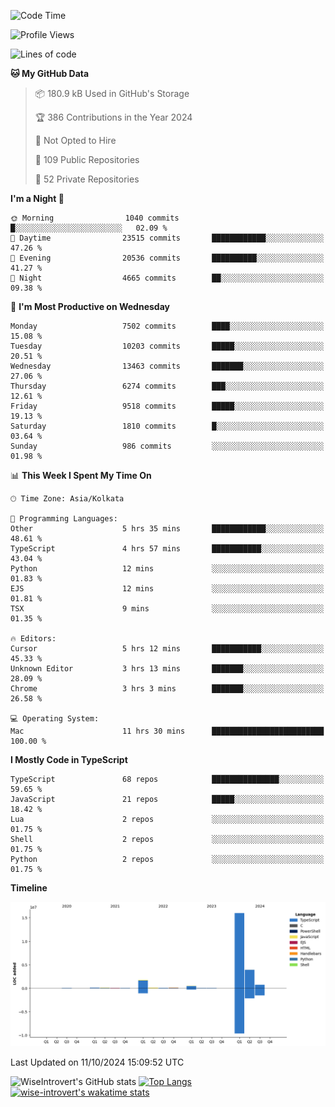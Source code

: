 <!--START_SECTION:waka-->
![Code Time](http://img.shields.io/badge/Code%20Time-1%2C656%20hrs%2038%20mins-blue)

![Profile Views](http://img.shields.io/badge/Profile%20Views-4-blue)

![Lines of code](https://img.shields.io/badge/From%20Hello%20World%20I%27ve%20Written-23.6%20million%20lines%20of%20code-blue)

**🐱 My GitHub Data** 

> 📦 180.9 kB Used in GitHub's Storage 
 > 
> 🏆 386 Contributions in the Year 2024
 > 
> 🚫 Not Opted to Hire
 > 
> 📜 109 Public Repositories 
 > 
> 🔑 52 Private Repositories 
 > 
**I'm a Night 🦉** 

```text
🌞 Morning                1040 commits        █░░░░░░░░░░░░░░░░░░░░░░░░   02.09 % 
🌆 Daytime                23515 commits       ████████████░░░░░░░░░░░░░   47.26 % 
🌃 Evening                20536 commits       ██████████░░░░░░░░░░░░░░░   41.27 % 
🌙 Night                  4665 commits        ██░░░░░░░░░░░░░░░░░░░░░░░   09.38 % 
```
📅 **I'm Most Productive on Wednesday** 

```text
Monday                   7502 commits        ████░░░░░░░░░░░░░░░░░░░░░   15.08 % 
Tuesday                  10203 commits       █████░░░░░░░░░░░░░░░░░░░░   20.51 % 
Wednesday                13463 commits       ███████░░░░░░░░░░░░░░░░░░   27.06 % 
Thursday                 6274 commits        ███░░░░░░░░░░░░░░░░░░░░░░   12.61 % 
Friday                   9518 commits        █████░░░░░░░░░░░░░░░░░░░░   19.13 % 
Saturday                 1810 commits        █░░░░░░░░░░░░░░░░░░░░░░░░   03.64 % 
Sunday                   986 commits         ░░░░░░░░░░░░░░░░░░░░░░░░░   01.98 % 
```


📊 **This Week I Spent My Time On** 

```text
🕑︎ Time Zone: Asia/Kolkata

💬 Programming Languages: 
Other                    5 hrs 35 mins       ████████████░░░░░░░░░░░░░   48.61 % 
TypeScript               4 hrs 57 mins       ███████████░░░░░░░░░░░░░░   43.04 % 
Python                   12 mins             ░░░░░░░░░░░░░░░░░░░░░░░░░   01.83 % 
EJS                      12 mins             ░░░░░░░░░░░░░░░░░░░░░░░░░   01.81 % 
TSX                      9 mins              ░░░░░░░░░░░░░░░░░░░░░░░░░   01.35 % 

🔥 Editors: 
Cursor                   5 hrs 12 mins       ███████████░░░░░░░░░░░░░░   45.33 % 
Unknown Editor           3 hrs 13 mins       ███████░░░░░░░░░░░░░░░░░░   28.09 % 
Chrome                   3 hrs 3 mins        ███████░░░░░░░░░░░░░░░░░░   26.58 % 

💻 Operating System: 
Mac                      11 hrs 30 mins      █████████████████████████   100.00 % 
```

**I Mostly Code in TypeScript** 

```text
TypeScript               68 repos            ███████████████░░░░░░░░░░   59.65 % 
JavaScript               21 repos            █████░░░░░░░░░░░░░░░░░░░░   18.42 % 
Lua                      2 repos             ░░░░░░░░░░░░░░░░░░░░░░░░░   01.75 % 
Shell                    2 repos             ░░░░░░░░░░░░░░░░░░░░░░░░░   01.75 % 
Python                   2 repos             ░░░░░░░░░░░░░░░░░░░░░░░░░   01.75 % 
```



**Timeline**

![Lines of Code chart](https://raw.githubusercontent.com/wise-introvert/wise-introvert/master/assets/bar_graph.png)


 Last Updated on 11/10/2024 15:09:52 UTC
<!--END_SECTION:waka-->

![WiseIntrovert's GitHub stats](https://github-readme-stats.vercel.app/api?username=wise-introvert&count_private=true&show_icons=true)
[![Top Langs](https://github-readme-stats.vercel.app/api/top-langs/?username=wise-introvert&langs_count=10)](https://github.com/anuraghazra/github-readme-stats)
[![wise-introvert's wakatime stats](https://github-readme-stats.vercel.app/api/wakatime?username=wiseintrovert)](https://github.com/anuraghazra/github-readme-stats)
